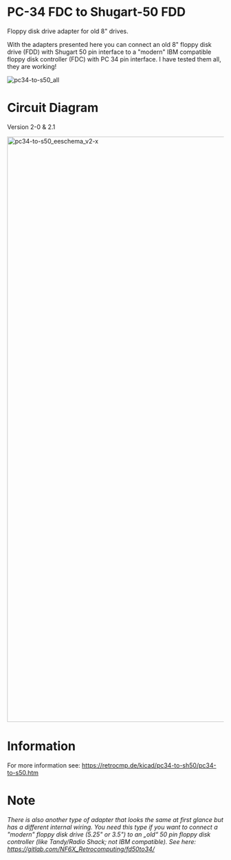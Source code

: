 # PC-34 FDC to Shugart-50 FDD
Floppy disk drive adapter for old 8" drives.

With the adapters presented here you can connect an old 8" floppy disk drive (FDD) with Shugart 50 pin interface to a "modern" IBM compatible floppy disk controller (FDC) with PC 34 pin interface. I have tested them all, they are working!

![pc34-to-s50_all](https://user-images.githubusercontent.com/52176362/119267985-2fe54880-bbf1-11eb-9756-ab84098677dc.jpg)

# Circuit Diagram

Version 2-0 & 2.1

<img width="1357" alt="pc34-to-s50_eeschema_v2-x" src="https://user-images.githubusercontent.com/52176362/119275597-46ea6180-bc16-11eb-913f-f5e7175a0473.png">

# Information

For more information see: https://retrocmp.de/kicad/pc34-to-sh50/pc34-to-s50.htm

# Note

*There is also another type of adapter that looks the same at first glance but has a different internal wiring. You need this type if you want to connect a "modern" floppy disk drive (5.25" or 3.5") to an „old“ 50 pin floppy disk controller (like Tandy/Radio Shack; not IBM compatible). See here: https://gitlab.com/NF6X_Retrocomputing/fd50to34/*
